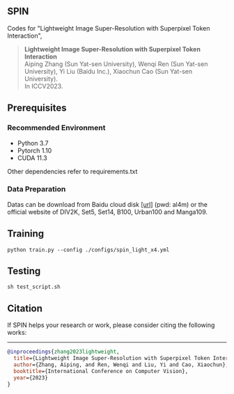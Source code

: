 ## SPIN

Codes for "Lightweight Image Super-Resolution with Superpixel Token Interaction",

> **Lightweight Image Super-Resolution with Superpixel Token Interaction** <br>
> Aiping Zhang (Sun Yat-sen University), Wenqi Ren (Sun Yat-sen University), Yi Liu (Baidu Inc.), Xiaochun Cao (Sun Yat-sen University). <br>
> In  ICCV2023.


## Prerequisites

### Recommended Environment
* Python 3.7
* Pytorch 1.10
* CUDA 11.3

Other dependencies refer to requirements.txt

### Data Preparation

Datas can be download from Baidu cloud disk [[url]](https://pan.baidu.com/s/15WjlGRhYOtVNRYTj3lfE6A) (pwd: al4m) or the official website of DIV2K, Set5, Set14, B100, Urban100 and Manga109.


## Training
```
python train.py --config ./configs/spin_light_x4.yml
```

## Testing
```
sh test_script.sh
```


## Citation

If SPIN helps your research or work, please consider citing the following works:

----------
```BibTex
@inproceedings{zhang2023lightweight,
  title={Lightweight Image Super-Resolution with Superpixel Token Interaction},
  author={Zhang, Aiping, and Ren, Wenqi and Liu, Yi and Cao, Xiaochun},
  booktitle={International Conference on Computer Vision},
  year={2023}
}
```
